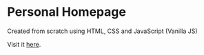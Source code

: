 # Personal Homepage

Created from scratch using HTML, CSS and JavaScript (Vanilla JS)

Visit it [here](https://ashish-chauhan-07.github.io/).
